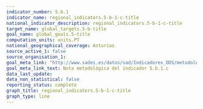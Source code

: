 ```yaml
---
indicator_number: 5.b.1
indicator_name: regional_indicators.5-b-1-c-title
national_indicator_description: regional_indicators.5-b-1-c-title
target_name: global_targets.5-b-title
goal_name: global_goals.5-title
computation_units: units.PT
national_geographical_coverage: Asturias
source_active_1: false
source_organisation_1:  
goal_meta_link: "http://www.sadei.es/datos/sad/Indicadores_ODS/metodologia/5.b.1.c.pdf"
goal_meta_link_text: Nota metodológica del indicador 5.b.1.c
data_last_update:  
data_non_statistical: false
reporting_status: complete
graph_title: regional_indicators.5-b-1-c-title
graph_type: line
---
```

